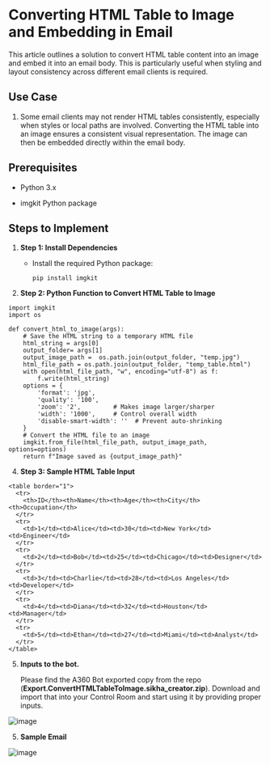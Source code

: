 # Converting HTML Table to Image and Embedding in Email

This article outlines a solution to convert HTML table content into an image and embed it into an email body. This is particularly useful when styling and layout consistency across different email clients is required.

## Use Case

1. Some email clients may not render HTML tables consistently, especially when styles or local paths are involved. Converting the HTML table into an image ensures a consistent visual representation. The image can then be embedded directly within the email body.
   

## Prerequisites
   - Python 3.x

   - imgkit Python package

## Steps to Implement
1. **Step 1: Install Dependencies**
   - Install the required Python package:


        ```pip install imgkit```



2. **Step 2: Python Function to Convert HTML Table to Image**
```
import imgkit
import os

def convert_html_to_image(args):
    # Save the HTML string to a temporary HTML file
    html_string = args[0]
    output_folder= args[1]
    output_image_path =  os.path.join(output_folder, "temp.jpg")
    html_file_path = os.path.join(output_folder, "temp_table.html")
    with open(html_file_path, "w", encoding="utf-8") as f:
        f.write(html_string)
    options = {
        'format': 'jpg',
        'quality': '100',
        'zoom': '2',         # Makes image larger/sharper
        'width': '1000',     # Control overall width
        'disable-smart-width': ''  # Prevent auto-shrinking
    }
    # Convert the HTML file to an image
    imgkit.from_file(html_file_path, output_image_path, options=options)
    return f"Image saved as {output_image_path}"
```

4. **Step 3: Sample HTML Table Input**


   
```
<table border="1">
  <tr>
    <th>ID</th><th>Name</th><th>Age</th><th>City</th><th>Occupation</th>
  </tr>
  <tr>
    <td>1</td><td>Alice</td><td>30</td><td>New York</td><td>Engineer</td>
  </tr>
  <tr>
    <td>2</td><td>Bob</td><td>25</td><td>Chicago</td><td>Designer</td>
  </tr>
  <tr>
    <td>3</td><td>Charlie</td><td>28</td><td>Los Angeles</td><td>Developer</td>
  </tr>
  <tr>
    <td>4</td><td>Diana</td><td>32</td><td>Houston</td><td>Manager</td>
  </tr>
  <tr>
    <td>5</td><td>Ethan</td><td>27</td><td>Miami</td><td>Analyst</td>
  </tr>
</table>

```



5. **Inputs to the bot.**

   Please find the A360 Bot exported copy from the repo (**Export.ConvertHTMLTableToImage.sikha_creator.zip**). Download and import that into your Control Room and start using it by providing proper inputs.

 

![image](https://github.com/user-attachments/assets/f58c9300-d9e8-4c13-a170-980c378c6cb1)


5. **Sample Email**

![image](https://github.com/user-attachments/assets/d6798e11-e8b3-427b-8ca3-7cb8e230f148)






